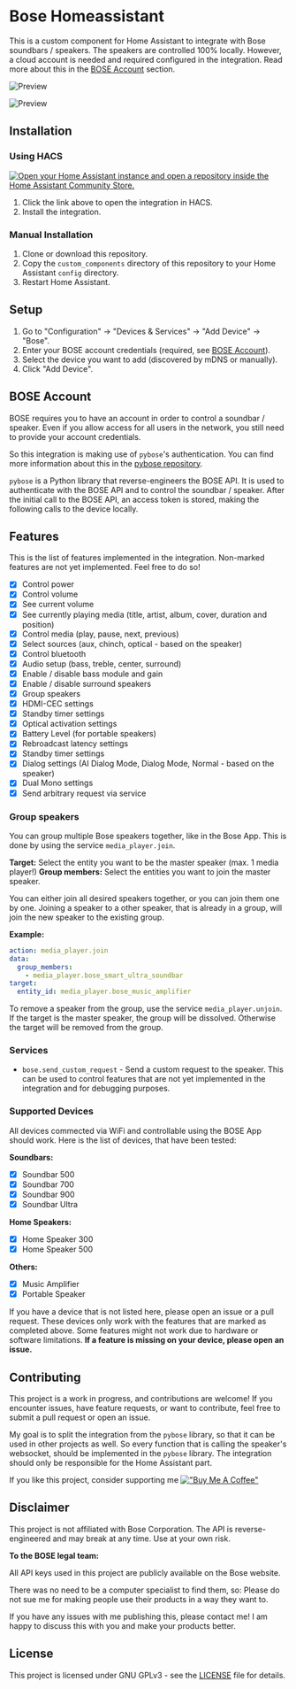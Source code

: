 # Bose Homeassistant

This is a custom component for Home Assistant to integrate with Bose soundbars / speakers.
The speakers are controlled 100% locally. However, a cloud account is needed and required configured in the integration. Read more about this in the [BOSE Account](#bose-account) section.

![Preview](images/entities.jpg)

![Preview](images/media_player.jpg)

## Installation

### Using HACS

[![Open your Home Assistant instance and open a repository inside the Home Assistant Community Store.](http://mine.li/mTnn1)](http://mine.li/uuOUj)

1. Click the link above to open the integration in HACS.
2. Install the integration.

### Manual Installation

1. Clone or download this repository.
2. Copy the `custom_components` directory of this repository to your Home Assistant `config` directory.
3. Restart Home Assistant.

## Setup

1. Go to "Configuration" -> "Devices & Services" -> "Add Device" -> "Bose".
2. Enter your BOSE account credentials (required, see [BOSE Account](#bose-account)).
3. Select the device you want to add (discovered by mDNS or manually).
4. Click "Add Device".

## BOSE Account

BOSE requires you to have an account in order to control a soundbar / speaker. Even if you allow access for all users in the network, you still need to provide your account credentials.

So this integration is making use of `pybose`'s authentication. You can find more information about this in the [pybose repository](https://github.com/cavefire/pybose).

`pybose` is a Python library that reverse-engineers the BOSE API. It is used to authenticate with the BOSE API and to control the soundbar / speaker. After the initial call to the BOSE API, an access token is stored, making the following calls to the device locally.

## Features

This is the list of features implemented in the integration. Non-marked features are not yet implemented. Feel free to do so!

- [x] Control power
- [x] Control volume
- [x] See current volume
- [x] See currently playing media (title, artist, album, cover, duration and position)
- [x] Control media (play, pause, next, previous)
- [x] Select sources (aux, chinch, optical - based on the speaker)
- [x] Control bluetooth 
- [x] Audio setup (bass, treble, center, surround)
- [x] Enable / disable bass module and gain
- [x] Enable / disable surround speakers 
- [x] Group speakers
- [x] HDMI-CEC settings
- [x] Standby timer settings
- [x] Optical activation settings
- [x] Battery Level (for portable speakers)
- [x] Rebroadcast latency settings
- [x] Standby timer settings
- [x] Dialog settings (AI Dialog Mode, Dialog Mode, Normal - based on the speaker)
- [x] Dual Mono settings
- [x] Send arbitrary request via service

### Group speakers
You can group multiple Bose speakers together, like in the Bose App. This is done by using the service `media_player.join`.

**Target:** Select the entity you want to be the master speaker (max. 1 media player!)
**Group members:** Select the entities you want to join the master speaker.

You can either join all desired speakers together, or you can join them one by one.
Joining a speaker to a other speaker, that is already in a group, will join the new speaker to the existing group.

**Example:**
```yaml
action: media_player.join
data:
  group_members:
    - media_player.bose_smart_ultra_soundbar
target:
  entity_id: media_player.bose_music_amplifier
```

To remove a speaker from the group, use the service `media_player.unjoin`. If the target is the master speaker, the group will be dissolved. Otherwise the target will be removed from the group.

### Services

- `bose.send_custom_request` - Send a custom request to the speaker. This can be used to control features that are not yet implemented in the integration and for debugging purposes.

### Supported Devices

All devices commected via WiFi and controllable using the BOSE App should work. Here is the list of devices, that have been tested:

**Soundbars:**
- [x] Soundbar 500
- [x] Soundbar 700
- [x] Soundbar 900
- [x] Soundbar Ultra

**Home Speakers:**
- [x] Home Speaker 300
- [x] Home Speaker 500

**Others:**
- [x] Music Amplifier
- [x] Portable Speaker

If you have a device that is not listed here, please open an issue or a pull request.
These devices only work with the features that are marked as completed above. Some features might not work due to hardware or software limitations. 
**If a feature is missing on your device, please open an issue.**

## Contributing
This project is a work in progress, and contributions are welcome!
If you encounter issues, have feature requests, or want to contribute, feel free to submit a pull request or open an issue.

My goal is to split the integration from the `pybose` library, so that it can be used in other projects as well. So every function that is calling the speaker's websocket, should be implemented in the `pybose` library. The integration should only be responsible for the Home Assistant part.

If you like this project, consider supporting me 
[!["Buy Me A Coffee"](https://www.buymeacoffee.com/assets/img/custom_images/yellow_img.png)](https://www.buymeacoffee.com/cavefire)


## Disclaimer
This project is not affiliated with Bose Corporation. The API is reverse-engineered and may break at any time. Use at your own risk.

**To the BOSE legal team:**

All API keys used in this project are publicly available on the Bose website.

There was no need to be a computer specialist to find them, so: Please do not sue me for making people use their products in a way they want to.

If you have any issues with me publishing this, please contact me! I am happy to discuss this with you and make your products better.

## License
This project is licensed under GNU GPLv3 - see the [LICENSE](LICENSE) file for details.
